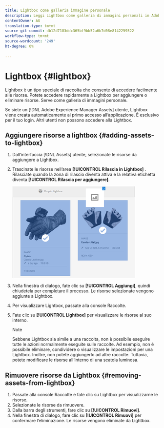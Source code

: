 ```yaml
---
title: Lightbox come galleria immagine personale
description: Leggi Lightbox come galleria di immagini personali in Adobe Experience Manager Assets].
contentOwner: AG
translation-type: tm+mt
source-git-commit: db12d7183ddc365bf9bb52a6b7d08e8142259522
workflow-type: tm+mt
source-wordcount: '249'
ht-degree: 0%

---
```



# Lightbox {#lightbox}

Lightbox è un tipo speciale di raccolta che consente di accedere facilmente alle risorse. Potete accedere rapidamente a Lightbox per aggiungere o eliminare risorse. Serve come galleria di immagini personale.

Se siete un [!DNL Adobe Experience Manager Assets] utente, Lightbox viene creata automaticamente al primo accesso all’applicazione. È esclusivo per il tuo login. Altri utenti non possono accedere alla Lightbox.

## Aggiungere risorse a lightbox {#adding-assets-to-lightbox}

1. Dall’interfaccia [!DNL Assets] utente, selezionate le risorse da aggiungere a Lightbox.
1. Trascinate le risorse nell’area **[!UICONTROL Rilascia in Lightbox]** . Rilasciate quando la zona di rilascio diventa attiva e la relativa etichetta diventa **[!UICONTROL Rilascia per aggiungere]**.

   ![add_to_lightbox](assets/add_to_lightbox.png)

1. Nella finestra di dialogo, fate clic su **[!UICONTROL Aggiungi]**, quindi chiudetela per completare il processo. Le risorse selezionate vengono aggiunte a Lightbox.
1. Per visualizzare Lightbox, passate alla console Raccolte.
1. Fate clic su **[!UICONTROL Lightbox]** per visualizzare le risorse al suo interno.

   >[!NOTE]
   >
   >Sebbene Lightbox sia simile a una raccolta, non è possibile eseguire tutte le azioni normalmente eseguite sulle raccolte. Ad esempio, non è possibile eliminare, condividere o visualizzare le impostazioni per una Lightbox. Inoltre, non potete aggiungerlo ad altre raccolte. Tuttavia, potete modificare le risorse all’interno di una scatola luminosa.

## Rimuovere risorse da Lightbox {#removing-assets-from-lightbox}

1. Passate alla console Raccolte e fate clic su Lightbox per visualizzarne le risorse.
1. Selezionate le risorse da rimuovere.
1. Dalla barra degli strumenti, fare clic su **[!UICONTROL Rimuovi]**.
1. Nella finestra di dialogo, fare clic su **[!UICONTROL Rimuovi]** per confermare l’eliminazione. Le risorse vengono eliminate da Lightbox.
